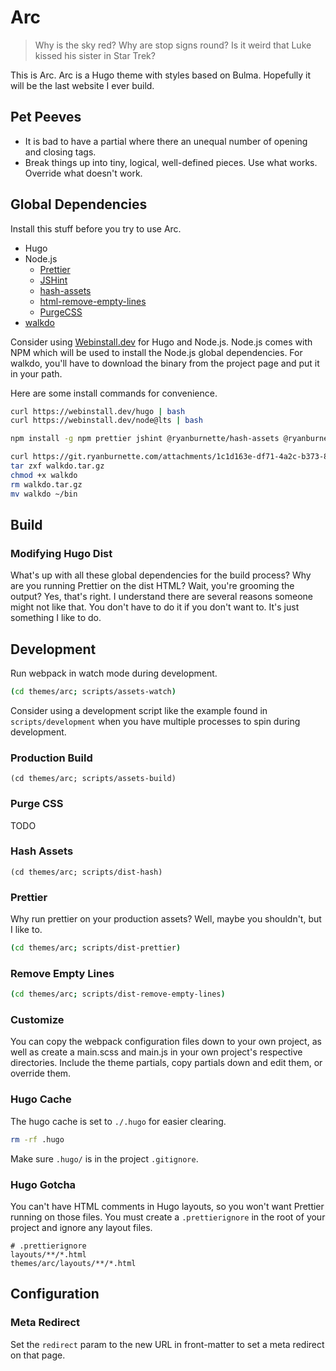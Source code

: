# Arc

> Why is the sky red? Why are stop signs round? Is it weird that Luke kissed his
> sister in Star Trek?

This is Arc. Arc is a Hugo theme with styles based on Bulma. Hopefully it will
be the last website I ever build.

## Pet Peeves

- It is bad to have a partial where there an unequal number of opening and
  closing tags.
- Break things up into tiny, logical, well-defined pieces. Use what works.
  Override what doesn't work.

## Global Dependencies

Install this stuff before you try to use Arc.

- Hugo
- Node.js
  - [Prettier](https://prettier.io/)
  - [JSHint](https://github.com/jshint/jshint)
  - [hash-assets](https://git.ryanburnette.com/ryanburnette/hash-assets)
  - [html-remove-empty-lines](https://git.ryanburnette.com/ryanburnette/html-remove-empty-lines)
  - [PurgeCSS](https://purgecss.com/)
- [walkdo](https://git.ryanburnette.com/ryanburnette/walkdo)

Consider using [Webinstall.dev](https://webinstall.dev) for Hugo and Node.js.
Node.js comes with NPM which will be used to install the Node.js global
dependencies. For walkdo, you'll have to download the binary from the project
page and put it in your path.

Here are some install commands for convenience.

```bash
curl https://webinstall.dev/hugo | bash
curl https://webinstall.dev/node@lts | bash
```

```bash
npm install -g npm prettier jshint @ryanburnette/hash-assets @ryanburnette/html-remove-empty-lines
```

```bash
curl https://git.ryanburnette.com/attachments/1c1d163e-df71-4a2c-b373-86ec8dbcef61 --output walkdo.tar.gz
tar zxf walkdo.tar.gz
chmod +x walkdo
rm walkdo.tar.gz
mv walkdo ~/bin
```

## Build

### Modifying Hugo Dist

What's up with all these global dependencies for the build process? Why are you
running Prettier on the dist HTML? Wait, you're grooming the output? Yes, that's
right. I understand there are several reasons someone might not like that. You
don't have to do it if you don't want to. It's just something I like to do.

## Development

Run webpack in watch mode during development.

```bash
(cd themes/arc; scripts/assets-watch)
```

Consider using a development script like the example found in
`scripts/development` when you have multiple processes to spin during
development.

### Production Build

```
(cd themes/arc; scripts/assets-build)
```

### Purge CSS

TODO

### Hash Assets

```
(cd themes/arc; scripts/dist-hash)
```

### Prettier

Why run prettier on your production assets? Well, maybe you shouldn't, but I
like to.

```bash
(cd themes/arc; scripts/dist-prettier)
```

### Remove Empty Lines

```bash
(cd themes/arc; scripts/dist-remove-empty-lines)
```

### Customize

You can copy the webpack configuration files down to your own project, as well
as create a main.scss and main.js in your own project's respective directories.
Include the theme partials, copy partials down and edit them, or override them.

### Hugo Cache

The hugo cache is set to `./.hugo` for easier clearing.

```bash
rm -rf .hugo
```

Make sure `.hugo/` is in the project `.gitignore`.

### Hugo Gotcha

You can't have HTML comments in Hugo layouts, so you won't want Prettier running
on those files. You must create a `.prettierignore` in the root of your project
and ignore any layout files.

```
# .prettierignore
layouts/**/*.html
themes/arc/layouts/**/*.html
```

## Configuration

### Meta Redirect

Set the `redirect` param to the new URL in front-matter to set a meta redirect
on that page.
